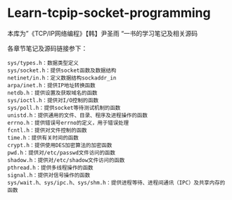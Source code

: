

# Learn-tcpip-socket-programming

本库为”《TCP/IP网络编程》【韩】尹圣雨 “一书的学习笔记及相关源码



各章节笔记及源码链接参下：



```
sys/types.h：数据类型定义
sys/socket.h：提供socket函数及数据结构
netinet/in.h：定义数据结构sockaddr_in
arpa/inet.h：提供IP地址转换函数
netdb.h：提供设置及获取域名的函数
sys/ioctl.h：提供对I/O控制的函数
sys/poll.h：提供socket等待测试机制的函数
unistd.h：提供通用的文件、目录、程序及进程操作的函数
errno.h：提供错误号errno的定义，用于错误处理
fcntl.h：提供对文件控制的函数
time.h：提供有关时间的函数
crypt.h：提供使用DES加密算法的加密函数
pwd.h：提供对/etc/passwd文件访问的函数
shadow.h：提供对/etc/shadow文件访问的函数
pthread.h：提供多线程操作的函数
signal.h：提供对信号操作的函数
sys/wait.h、sys/ipc.h、sys/shm.h：提供进程等待、进程间通讯（IPC）及共享内存的函数
```